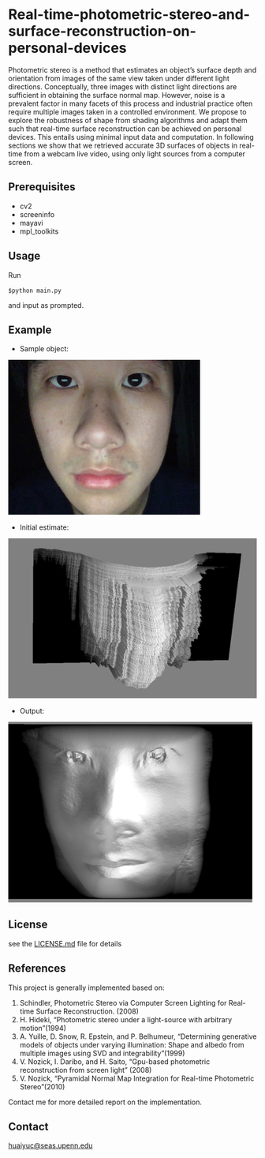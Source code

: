 # Real-time-photometric-stereo-and-surface-reconstruction-on-personal-devices

Photometric stereo is a method that estimates an object’s surface depth and orientation from images of the same view taken under different light directions. Conceptually, three images with distinct light directions are sufficient in obtaining the surface normal map. However, noise is a prevalent factor in many facets of this process and industrial practice often require multiple images taken in a controlled environment. We propose to explore the robustness of shape from shading algorithms and adapt them such that real-time surface reconstruction can be achieved on personal devices. This entails using minimal input data and computation. In following sections we show that we retrieved accurate 3D surfaces of objects in real-time from a webcam live video, using only light sources from a computer screen.


## Prerequisites

- cv2
- screeninfo
- mayavi
- mpl_toolkits


## Usage 

Run 
```
$python main.py 
```
and input as prompted.

## Example

- Sample object:

![alt text](https://github.com/hyc96/Real-time-photometric-stereo-and-surface-reconstruction-on-personal-devices/blob/master/example/sample_object.png)

- Initial estimate:

![alt text](https://github.com/hyc96/Real-time-photometric-stereo-and-surface-reconstruction-on-personal-devices/blob/master/example/estimate.png)

- Output:

![alt text](https://github.com/hyc96/Real-time-photometric-stereo-and-surface-reconstruction-on-personal-devices/blob/master/example/out.png)

## License

see the [LICENSE.md](LICENSE.md) file for details

## References 
This project is generally implemented based on:
1. Schindler, Photometric Stereo via Computer Screen Lighting for Real-time Surface Reconstruction. (2008)
2. H. Hideki, “Photometric stereo under a light-source with arbitrary motion”(1994)
3. A. Yuille, D. Snow, R. Epstein, and P. Belhumeur, “Determining generative models of objects under varying
illumination: Shape and albedo from multiple images using SVD and integrability”(1999)
4. V. Nozick, I. Daribo, and H. Saito, “Gpu-based photometric reconstruction from screen light” (2008)
5. V. Nozick, “Pyramidal Normal Map Integration for Real-time Photometric Stereo”(2010)

Contact me for more detailed report on the implementation.

## Contact
huaiyuc@seas.upenn.edu
